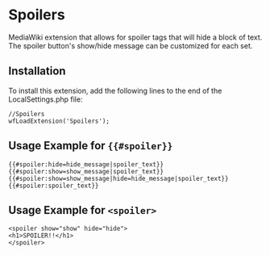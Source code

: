 Spoilers
========
MediaWiki extension that allows for spoiler tags that will hide a block of text. The spoiler button's show/hide message can be customized for each set.

Installation
------------
To install this extension, add the following lines to the end of the LocalSettings.php file:
```
//Spoilers
wfLoadExtension('Spoilers');
```

Usage Example for `{{#spoiler}}`
-------------
```
{{#spoiler:hide=hide_message|spoiler_text}}
{{#spoiler:show=show_message|spoiler_text}}
{{#spoiler:show=show_message|hide=hide_message|spoiler_text}}
{{#spoiler:spoiler_text}}
```

Usage Example for `<spoiler>`
-------------
```
<spoiler show="show" hide="hide">
<h1>SPOILER!!</h1>
</spoiler>
```
